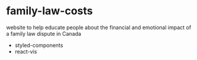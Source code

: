 # family-law-costs

website to help educate people about the financial and emotional impact of a family law dispute in Canada

- styled-components
- react-vis
